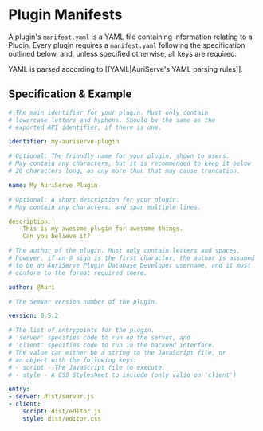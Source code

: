 # Plugin Manifests

A plugin's `manifest.yaml` is a YAML file containing information relating to a Plugin. Every plugin requires a `manifest.yaml` following the specification outlined below, and, unless specified otherwise, all keys are required.

YAML is parsed according to [[YAML|AuriServe's YAML parsing rules]].

## Specification & Example

```yaml
# The main identifier for your plugin. Must only contain 
# lowercase letters and hyphens. Should be the same as the 
# exported API identifier, if there is one.

identifier: my-auriserve-plugin

# Optional: The friendly name for your plugin, shown to users.
# May contain any characters, but it is recommended to keep it below
# 20 characters long, as any more than that may cause truncation.

name: My AuriServe Plugin

# Optional: A short description for your plugin. 
# May contain any characters, and span multiple lines.

description:|
	This is my awesome plugin for awesome things.
	Can you believe it?

# The author of the plugin. Must only contain letters and spaces,
# however, if an @ sign is the first character, the author is assumed
# to be an AuriServe Plugin Database Developer username, and it must
# conform to the format required there.

author: @Auri

# The SemVer version number of the plugin.

version: 0.5.2

# The list of entrypoints for the plugin.
# 'server' specifies code to run on the server, and 
# 'client' specifies code to run in the backend interface.
# The value can either be a string to the JavaScript file, or
# an object with the following keys:
# - script - The JavaScript file to execute.
# - style - A CSS Stylesheet to include (only valid on 'client')

entry:
- server: dist/server.js
- client:
	script: dist/editor.js
	style: dist/editor.css
```